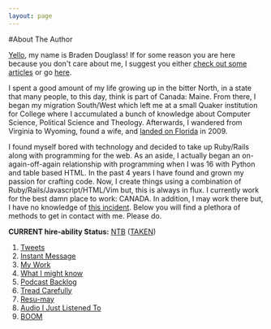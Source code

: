 ```yaml
---
layout: page
---
```


#About The Author

[Yello][16], my name is Braden Douglass! If for some reason you are here because you
don't care about me, I suggest you either [check out some articles][9] or go
[here][10].

I spent a good amount of my life growing up in the bitter North, in a state that
many people, to this day, think is part of Canada: Maine. From there, I began my
migration South/West which left me at a small Quaker institution for College
where I accumulated a bunch of knowledge about Computer Science, Political Science
and Theology. Afterwards, I wandered from Virginia to Wyoming, found a wife, and
[landed on Florida][11] in 2009.

I found myself bored with technology and decided to take up Ruby/Rails along with
programming for the web. As an aside, I actually began an on-again-off-again
relationship with programming when I was 16 with Python and table based HTML.
In the past 4 years I have found and grown my passion
for crafting code. Now, I create things using a combination of
Ruby/Rails/Javascript/HTML/Vim but, this is always in flux. I currently work for
the best damn place to work: CANADA. In addition, I may work there but, I have no knowledge
of [this incident][15].
Below you will find a plethora of methods to get in contact with me. Please do.

__CURRENT hire-ability Status:__ [NTB][6] ([TAKEN][13])

1. [Tweets][1]
1. [Instant Message][14]
1. [My Work][2]
1. [What I might know][7]
1. [Podcast Backlog][3]
1. [Tread Carefully][4]
1. [Resu-may][8]
1. [Audio I Just Listened To][5]
1. [BOOM][12]

[1]: http://twitter.com/#!/braidn
[2]: https://github.com/braidn
[3]: http://va.wiltj.com/muf/pcepisodes/
[4]: http://www.linkedin.com/in/bradendouglass
[5]: http://www.last.fm/user/gefunk
[6]: https://gimmebar.com/view/4fe9a39629ca157e63000006/big
[7]: https://github.com/braidn/Knowledge-Repo
[8]: http://braidn.github.com/Resume/
[9]: http://cloudbacon.com
[10]: https://gimmebar.com/loves/braden
[11]: http://www.fark.com/topic/florida
[12]: http://www.gravatar.com/avatar/1241f003b8bfcd6b0875ec4ed76711e3.png
[13]: https://gimmebar.com/view/50b6270eaac4228f36000009/big
[14]: http://webchat.freenode.net/?channels=%23%23todomofo-bot
[15]: http://business.time.com/2012/12/24/why-does-canada-have-a-maple-syrup-cartel/
[16]: http://allyouhaterssuckmyballs.com/
